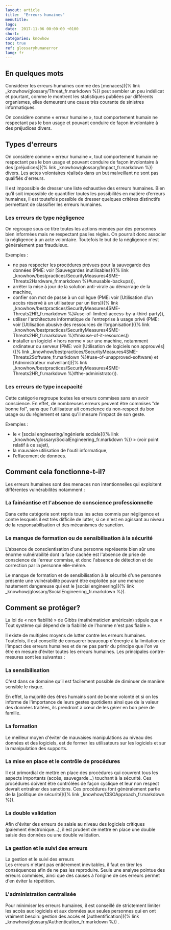 ```yaml
---
layout: article
title:  "Erreurs humaines"
menutitle:
logo:
date:  2017-11-06 00:00:00 +0100
short:
categories: knowhow
toc: true
ref: glossaryhumanerror
lang: fr
---
```

En quelques mots
----------------
Considérer les erreurs humaines comme des
[menaces]({% link _knowhow/glossary/Threat_fr.markdown %}) peut sembler un peu
indélicat et pourtant, comme le montrent les statistiques publiées par
différents organismes, elles demeurent une cause très courante de
sinistres informatiques. 

On considère comme « erreur humaine », tout comportement humain ne
respectant pas le bon usage et pouvant conduire de façon involontaire à
des préjudices divers.

Types d'erreurs
---------------
On considère comme « erreur humaine », tout comportement humain ne
respectant pas le bon usage et pouvant conduire de façon involontaire à
des [préjudices]({% link _knowhow/glossary/Impact_fr.markdown %}) divers. Les
actes volontaires réalisés dans un but malveillant ne sont pas qualifiés
d'erreurs.

Il est impossible de dresser une liste exhaustive des erreurs humaines.
Bien qu’il soit impossible de quantifier toutes les possibilités en
matière d’erreurs humaines, il est toutefois possible de dresser
quelques critères distinctifs permettant de classifier les erreurs
humaines.

### Les erreurs de type négligence

On regroupe sous ce titre toutes les actions menées par des personnes
bien informées mais ne respectant pas les règles. On pourrait donc
associer la négligence à un acte volontaire. Toutefois le but de la
négligence n'est généralement pas frauduleux.

Exemples :

-   ne pas respecter les procédures prévues pour la sauvegarde des
    données (PME: voir [Sauvegardes inutilisables]({% link _knowhow/bestpractices/SecurityMeasures4SME-Threats2Hardware_fr.markdown %}#unusable-backups)),
-   arrêter la mise à jour de la solution anti-virale au démarrage de la
    machine,
-   confier son mot de passe à un collègue (PME: voir [Utilisation d’un accès réservé à un utilisateur par un tiers]({% link _knowhow/bestpractices/SecurityMeasures4SME-Threats2HR_fr.markdown %}#use-of-limited-access-by-a-third-party)),
-   utiliser l'architecture informatique de l'entreprise à usage privé
    (PME: voir [Utilisation abusive des ressources de l’organisation]({% link _knowhow/bestpractices/SecurityMeasures4SME-Threats2HR_fr.markdown %}#misuse-of-it-resources))
-   installer un logiciel « hors norme » sur une machine, notamment
    ordinateur ou serveur (PME: voir [Utilisation de logiciels non approuvés]({% link _knowhow/bestpractices/SecurityMeasures4SME-Threats2Software_fr.markdown %}#use-of-unapproved-software)
    et [Administrateur malveillant]({% link _knowhow/bestpractices/SecurityMeasures4SME-Threats2HR_fr.markdown %}#the-administrator)).

### Les erreurs de type incapacité
Cette catégorie regroupe toutes les erreurs commises sans en avoir
conscience. En effet, de nombreuses erreurs peuvent être commises "de
bonne foi", sans que l'utilisateur ait conscience du non-respect du bon
usage ou du règlement et sans qu'il mesure l'impact de son geste.

Exemples :

-   le « [social engineering/ingénierie sociale]({% link _knowhow/glossary/SocialEngineering_fr.markdown %}) » (voir
    point relatif à ce sujet),
-   la mauvaise utilisation de l'outil informatique,
-   l’effacement de données.


Comment cela fonctionne-t-il?
-----------------------------
Les erreurs humaines sont des menaces non intentionnelles qui exploitent
différentes vulnérabilités notamment :

### La fainéantise et l'absence de conscience professionnelle
Dans cette catégorie sont repris tous les actes commis par négligence et
contre lesquels il est très difficile de lutter, si ce n'est en agissant
au niveau de la responsabilisation et des mécanismes de sanction.

### Le manque de formation ou de sensibilisation à la sécurité
L'absence de conscientisation d'une personne représente bien sûr une
énorme vulnérabilité dont la face cachée est l'absence de prise de
conscience de l'erreur commise, et donc l'absence de détection et de
correction par la personne elle-même.

Le manque de formation et de sensibilisation à la sécurité d'une
personne présente une vulnérabilité pouvant être exploitée par une
menace hautement dangereuse qui est le [social engineering]({% link _knowhow/glossary/SocialEngineering_fr.markdown %}).


Comment se protéger?
--------------------
La loi de « non fiabilité » de Gibbs (mathématicien américain) stipule
que « Tout système qui dépend de la fiabilité de l'homme n'est pas
fiable ».

Il existe de multiples moyens de lutter contre les erreurs humaines.
Toutefois, il est conseillé de consacrer beaucoup d'énergie à la
limitation de l'impact des erreurs humaines et de ne pas partir du
principe que l'on va être en mesure d'éviter toutes les erreurs
humaines. Les principales contre-mesures sont les suivantes :

### La sensibilisation
C'est dans ce domaine qu’il est facilement possible de diminuer de
manière sensible le risque.

En effet, la majorité des êtres humains sont de bonne volonté et si on
les informe de l'importance de leurs gestes quotidiens ainsi que de la
valeur des données traitées, ils prendront à cœur de les gérer en bon
père de famille.

### La formation
Le meilleur moyen d'éviter de mauvaises manipulations au niveau des
données et des logiciels, est de former les utilisateurs sur les
logiciels et sur la manipulation des supports.

### La mise en place et le contrôle de procédures
Il est primordial de mettre en place des procédures qui couvrent tous
les aspects importants (accès, sauvegarde...) touchant à la sécurité.
Ces procédures doivent être contrôlées de façon cyclique et leur non
respect devrait entraîner des sanctions. Ces procédures font
généralement partie de la [politique de sécurité]({% link _knowhow/CISOApproach_fr.markdown %}).

### La double validation
Afin d'éviter des erreurs de saisie au niveau des logiciels critiques
(paiement électronique...), il est prudent de mettre en place une double
saisie des données ou une double validation.

### La gestion et le suivi des erreurs
La gestion et le suivi des erreurs\
Les erreurs n'étant pas entièrement inévitables, il faut en tirer les
conséquences afin de ne pas les reproduire. Seule une analyse pointue
des erreurs commises, ainsi que des causes à l’origine de ces erreurs
permet d'en éviter la répétition.

### L'administration centralisée
Pour minimiser les erreurs humaines, il est conseillé de strictement
limiter les accès aux logiciels et aux données aux seules personnes qui
en ont vraiment besoin: gestion des accès et
[authentification]({% link _knowhow/glossary/Authentication_fr.markdown %}) .
